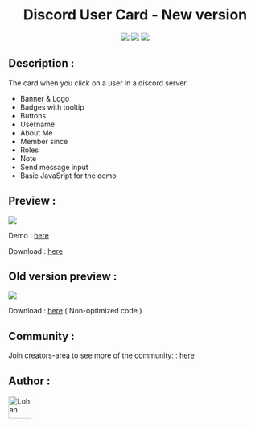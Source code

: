 <body style="width: 100%; height: 100%">
  
  <h1 align="center">Discord User Card - New version</h1>
  <p align="center">
    <a target='_blank' href='https://developer.mozilla.org/fr/'><img src="https://forthebadge.com/images/badges/uses-html.svg"></a>&nbsp<a target='_blank' href='https://developer.mozilla.org/fr/'><img src="https://forthebadge.com/images/badges/uses-css.svg"></a>&nbsp<a target='_blank' href='https://developer.mozilla.org/fr/'><img src="https://forthebadge.com/images/badges/uses-js.svg"></a>
  </p>
</body>

## Description :

The card when you click on a user in a discord server.

- Banner & Logo
- Badges with tooltip
- Buttons
- Username
- About Me
- Member since
- Roles
- Note
- Send message input
- Basic JavaSript for the demo

## Preview :

<img src="https://i.imgur.com/Ccsviuz.png">

Demo : <a href="https://sybrax.github.io/Discord-User-Card/">here</a>

Download : <a href="https://github.com/Sybrax/Discord-User-Card/releases/tag/v2.0.0">here</a>

## Old version preview :

<img src="https://i.imgur.com/s2hTmWR.png">

Download : <a href="https://github.com/Sybrax/Discord-User-Card/releases/tag/v1.0.0">here</a> ( Non-optimized code )

## Community :

Join creators-area to see more of the community: : <a href="https://discord.gg/fHYmhV3r3k">here</a>

## Author :

<p>
  <a href="https://github.com/Sybrax"><img width="45" src="https://avatars.githubusercontent.com/u/45593750?s=64&v=4" alt="Lohan" style="max-width: 100%;"></a>
</p>
 
</ul>
